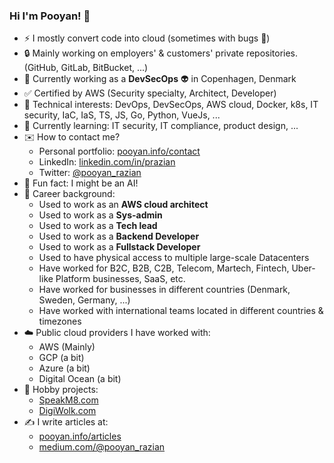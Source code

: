 ### Hi I'm Pooyan! 👋

- ⚡ I mostly convert code into cloud (sometimes with bugs 🐞)
- 🔒 Mainly working on employers' & customers' private repositories. (GitHub, GitLab, BitBucket, ...)
- 💼 Currently working as a __DevSecOps__ 👽 in Copenhagen, Denmark
- ✅ Certified by AWS (Security specialty, Architect, Developer)
- 🤖 Technical interests: DevOps, DevSecOps, AWS cloud, Docker, k8s, IT security, IaC, IaS, TS, JS, Go, Python, VueJs, ...
- 🌱 Currently learning: IT security, IT compliance, product design, ...
- ✉️ How to contact me?
  - Personal portfolio: [pooyan.info/contact](https://pooyan.info/contact)
  - LinkedIn: [linkedin.com/in/prazian](https://dk.linkedin.com/in/prazian)
  - Twitter: [@pooyan_razian](https://twitter.com/pooyan_razian)
- 🧠 Fun fact: I might be an AI!
- 💼 Career background:
  - Used to work as an __AWS cloud architect__
  - Used to work as a __Sys-admin__
  - Used to work as a __Tech lead__
  - Used to work as a __Backend Developer__
  - Used to work as a __Fullstack Developer__
  - Used to have physical access to multiple large-scale Datacenters
  - Have worked for B2C, B2B, C2B, Telecom, Martech, Fintech, Uber-like Platform businesses, SaaS, etc.
  - Have worked for businesses in different countries (Denmark, Sweden, Germany, ...)
  - Have worked with international teams located in different countries & timezones
- ☁️ Public cloud providers I have worked with:
  - AWS (Mainly)
  - GCP (a bit)
  - Azure (a bit)
  - Digital Ocean (a bit)
- 📢 Hobby projects:
  - [SpeakM8.com](https://speakm8.com)
  - [DigiWolk.com](https://dashboard.digiwolk.com)
- ✍️ I write articles at:
  - [pooyan.info/articles](https://pooyan.info/articles/)
  - [medium.com/@pooyan_razian](https://medium.com/@pooyan_razian)

